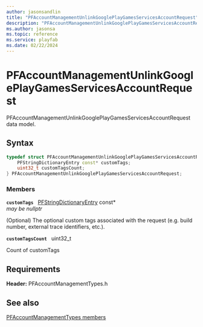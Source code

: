 ```yaml
---
author: jasonsandlin
title: "PFAccountManagementUnlinkGooglePlayGamesServicesAccountRequest"
description: "PFAccountManagementUnlinkGooglePlayGamesServicesAccountRequest data model."
ms.author: jasonsa
ms.topic: reference
ms.service: playfab
ms.date: 02/22/2024
---
```


# PFAccountManagementUnlinkGooglePlayGamesServicesAccountRequest  

PFAccountManagementUnlinkGooglePlayGamesServicesAccountRequest data model.  

## Syntax  
  
```cpp
typedef struct PFAccountManagementUnlinkGooglePlayGamesServicesAccountRequest {  
    PFStringDictionaryEntry const* customTags;  
    uint32_t customTagsCount;  
} PFAccountManagementUnlinkGooglePlayGamesServicesAccountRequest;  
```
  
### Members  
  
**`customTags`** &nbsp; [PFStringDictionaryEntry](../../pftypes/structs/pfstringdictionaryentry.md) const*  
*may be nullptr*  
  
(Optional) The optional custom tags associated with the request (e.g. build number, external trace identifiers, etc.).
  
**`customTagsCount`** &nbsp; uint32_t  
  
Count of customTags
  
  
## Requirements  
  
**Header:** PFAccountManagementTypes.h
  
## See also  
[PFAccountManagementTypes members](../pfaccountmanagementtypes_members.md)  

  
  
